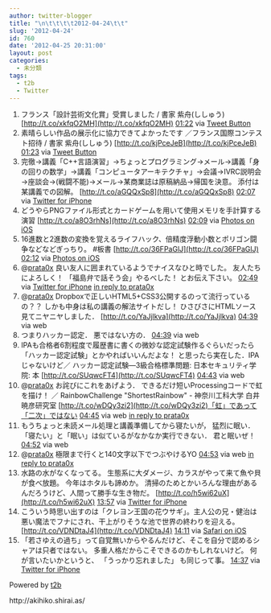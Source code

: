```yaml
---
author: twitter-blogger
title: "\n\t\t\t\t2012-04-24\t\t"
slug: '2012-04-24'
id: 760
date: '2012-04-25 20:31:00'
layout: post
categories:
  - 未分類
tags:
  - t2b
  - Twitter
---
```


<div xmlns:georss="http://www.georss.org/georss">

1.  <span><span>フランス「設計芸術文化賞」受賞しました / 書家 紫舟(ししゅう) [http://t.co/xkfqO2MH](http://t.co/xkfqO2MH)</span> <span>[<span>01:22</span>](http://twitter.com/o_ob/status/194763249621798912) <span>via [Tweet Button](http://twitter.com/tweetbutton)</span></span></span>
2.  <span><span>素晴らしい作品の展示化に協力できてよかったです ／フランス国際コンテスト招待 / 書家 紫舟(ししゅう) [http://t.co/kjPceJeB](http://t.co/kjPceJeB)</span> <span>[<span>01:23</span>](http://twitter.com/o_ob/status/194763419260432384) <span>via [Tweet Button](http://twitter.com/tweetbutton)</span></span></span>
3.  <span><span>完徹→講義「C++言語演習」→ちょっとプログラミング→メール→講義「身の回りの数学」→講義「コンピュータアーキテクチャ」→会議→IVRC説明会→座談会→(戦闘不能)→メール→某商業誌は原稿納品→帰国を決意。 添付は某講義での図解。 [http://t.co/aGQQxSp8](http://t.co/aGQQxSp8)</span> <span>[<span>02:07</span>](http://twitter.com/o_ob/status/194774593221828608) <span>via [Twitter for iPhone](http://twitter.com/#!/download/iphone)</span></span></span>
4.  <span><span>どうやらPNGファイル形式とカードゲームを用いて使用メモリを手計算する演習 [http://t.co/a8O3rhNs](http://t.co/a8O3rhNs)</span> <span>[<span>02:09</span>](http://twitter.com/o_ob/status/194775128805085184) <span>via [Photos on iOS](http://www.apple.com)</span></span></span>
5.  <span><span>16進数と2進数の変換を覚えるライフハック、倍精度浮動小数とポリゴン闘争などなどぎっちり。 #板書 [http://t.co/36FPaGlJ](http://t.co/36FPaGlJ)</span> <span>[<span>02:12</span>](http://twitter.com/o_ob/status/194775746869346304) <span>via [Photos on iOS](http://www.apple.com)</span></span></span>
6.  <span><span>@[prata0x](http://twitter.com/prata0x "prata0x") 良い友人に囲まれているようでナイスなひと時でした。 友人たちによろしく！ 「福島弁で話そう会」やるべした！ とお伝え下さい。</span> <span>[<span>02:49</span>](http://twitter.com/o_ob/status/194785017128435713) <span>via [Twitter for iPhone](http://twitter.com/#!/download/iphone)</span> [in reply to prata0x](http://twitter.com/prata0x/status/194689865844129793)</span></span>
7.  <span><span>@[prata0x](http://twitter.com/prata0x "prata0x") Dropboxで正しいHTML5+CSS3公開するのって流行っているの？？ しかも中身は私の講義の解法サイトだし！ ひさびさにHTMLソース見てニヤニヤしました． [http://t.co/YaJjlkva](http://t.co/YaJjlkva)</span> <span>[<span>04:39</span>](http://twitter.com/o_ob/status/194812829491138560) <span>via web</span></span></span>
8.  <span><span>つまりハッカー認定． 悪ではない方の．</span> <span>[<span>04:39</span>](http://twitter.com/o_ob/status/194812923334492161) <span>via web</span></span></span>
9.  <span><span>IPAも合格者6割程度で履歴書に書くの微妙な認定試験作るぐらいだったら「ハッカー認定試験」とかやればいいんだよな！ と思ったら実在した．IPAじゃないけど／ ハッカー認定試験―3級合格標準問題: 日本セキュリティ学院: 本 [http://t.co/SUqwcFT4](http://t.co/SUqwcFT4)</span> <span>[<span>04:43</span>](http://twitter.com/o_ob/status/194813819405615104) <span>via web</span></span></span>
10.  <span><span>@[prata0x](http://twitter.com/prata0x "prata0x") お詫びにこれをあげよう． できるだけ短いProcessingコードで虹を描け！ ／ RainbowChallenge "ShortestRainbow" - 神奈川工科大学 白井暁彦研究室 [http://t.co/wDQy3zi2](http://t.co/wDQy3zi2)「虹」であって「二次」ではない</span> <span>[<span>04:45</span>](http://twitter.com/o_ob/status/194814379856887810) <span>via web</span> [in reply to prata0x](http://twitter.com/prata0x/status/194813732159889408)</span></span>
11.  <span><span>もうちょっと未読メール処理と講義準備してから寝たいが， 猛烈に眠い． 「寝たい」と「眠い」は似ているがなかなか実行できない． 君と眠いぜ！</span> <span>[<span>04:52</span>](http://twitter.com/o_ob/status/194816141271638016) <span>via web</span></span></span>
12.  <span><span>@[prata0x](http://twitter.com/prata0x "prata0x") 極限まで行くと140文字以下でつぶやけるYO</span> <span>[<span>04:53</span>](http://twitter.com/o_ob/status/194816328446652418) <span>via web</span> [in reply to prata0x](http://twitter.com/prata0x/status/194815570045181954)</span></span>
13.  <span><span>水路の水がなくなってる。 生態系に大ダメージ、カラスがやって来て魚や貝が食べ放題。 今年はホタルも諦めか。 清掃のためとかいろんな理由があるんだろうけど、人間って勝手な生き物だ。 [http://t.co/h5wi62uX](http://t.co/h5wi62uX)</span> <span>[<span>13:57</span>](http://twitter.com/o_ob/status/194953274028339200) <span>via [Twitter for iPhone](http://twitter.com/#!/download/iphone)</span></span></span>
14.  <span><span>こういう時思い出すのは「クレヨン王国の花ウサギ」。主人公の兄・健治は悪い魔法でフナにされ、干上がりそうな池で世界の終わりを迎える。 [http://t.co/VDNDtaJ4](http://t.co/VDNDtaJ4)</span> <span>[<span>14:11</span>](http://twitter.com/o_ob/status/194956861160685568) <span>via [Safari on iOS](http://www.apple.com)</span></span></span>
15.  <span><span>「若さゆえの過ち」って自覚無いからやるんだけど、そこを自分で認めるシャアは只者ではない。 多重人格だからこそできるのかもしれないけど。 何が言いたいかというと、 「うっかり忘れました」 も同じって事。</span> <span>[<span>14:37</span>](http://twitter.com/o_ob/status/194963400130953218) <span>via [Twitter for iPhone](http://twitter.com/#!/download/iphone)</span></span></span>

</div>

Powered by [t2b](http://t2b.utilz.jp/)

<div>http://akihiko.shirai.as/</div>